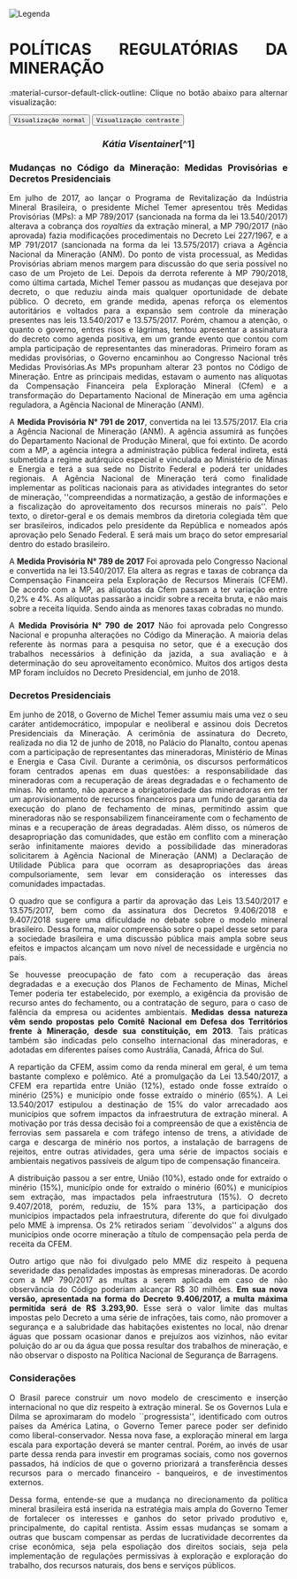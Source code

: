 
![Legenda](../imagens/capitulo.png)

# **POLÍTICAS REGULATÓRIAS DA MINERAÇÃO**

:material-cursor-default-click-outline: Clique no botão abaixo para alternar visualização:

<div class="tx-switch">
  <button data-md-color-scheme="default"><code>Visualização normal</code></button>
  <button data-md-color-scheme="slate"><code>Visualização contraste</code></button>
</div>

<script>
  var buttons = document.querySelectorAll("button[data-md-color-scheme]")
  buttons.forEach(function(button) {
    button.addEventListener("click", function() {
      var attr = this.getAttribute("data-md-color-scheme")
      document.body.setAttribute("data-md-color-scheme", attr)
      var name = document.querySelector("#__code_0 code span:nth-child(7)")
      name.textContent = attr
    })
  })
</script>

<style>
body {text-align: justify}
div.a {
  text-indent: 50px;
}
p.recuo {
  padding-left: 130px;
  font-size: small;
  text-align: justify;
}
</style>


<center><h3><em>Kátia Visentainer</em>[^1]</h3></center>

[^1]: Comitê Nacional em Defesa dos Territórios frente à Mineração


### Mudanças no Código da Mineração: Medidas Provisórias e Decretos Presidenciais


Em julho de 2017, ao lançar o Programa de Revitalização da Indústria
Mineral Brasileira, o presidente Michel Temer apresentou três Medidas
Provisórias (MPs): a MP 789/2017 (sancionada na forma da lei
13.540/2017) alterava a cobrança dos _royalties_ da extração
mineral, a MP 790/2017 (não aprovada) fazia modificações procedimentais
no Decreto Lei 227/1967, e a MP 791/2017 (sancionada na forma da lei
13.575/2017) criava a Agência Nacional da Mineração (ANM). Do ponto de
vista processual, as Medidas Provisórias abriam menos margem para
discussão do que seria possível no caso de um Projeto de Lei. Depois da
derrota referente à MP 790/2018, como última cartada, Michel Temer
passou as mudanças que desejava por decreto, o que reduziu ainda mais
qualquer oportunidade de debate público. O decreto, em grande medida,
apenas reforça os elementos autoritários e voltados para a expansão sem
controle da mineração presentes nas leis 13.540/2017 e 13.575/2017.
Porém, chamou a atenção, o quanto o governo, entres risos e lágrimas,
tentou apresentar a assinatura do decreto como agenda positiva, em um
grande evento que contou com ampla participação de representantes das
mineradoras. Primeiro foram as medidas provisórias, o Governo
encaminhou ao Congresso Nacional três Medidas Provisórias.As MPs
propunham alterar 23 pontos no Código de Mineração. Entre as principais
medidas, estavam o aumento nas alíquotas da Compensação Financeira pela
Exploração Mineral (Cfem) e a transformação do Departamento Nacional de
Mineração em uma agência reguladora, a Agência Nacional de Mineração
(ANM).

A **Medida Provisória N° 791 de 2017**, convertida na lei
13.575/2017. Ela cria a Agência Nacional de Mineração (ANM). A agência
assumirá as funções do Departamento Nacional de Produção Mineral, que
foi extinto. De acordo com a MP, a agência integra a administração
pública federal indireta, está submetida a regime autárquico especial e
vinculada ao Ministério de Minas e Energia e terá a sua sede no
Distrito Federal e poderá ter unidades regionais. A Agência Nacional de
Mineração terá como finalidade implementar as políticas nacionais para
as atividades integrantes do setor de mineração, ''compreendidas a
normatização, a gestão de informações e a fiscalização do aproveitamento
dos recursos minerais no país''. Pelo texto, o diretor-geral e os demais
membros da diretoria colegiada têm que ser brasileiros, indicados pelo
presidente da República e nomeados após aprovação pelo Senado Federal. E
será mais um braço do setor empresarial dentro do estado brasileiro.

A **Medida Provisória N° 789 de 2017** Foi aprovada pelo
Congresso Nacional e convertida na lei 13.540/2017. Ela altera as
regras e taxas de cobrança da Compensação Financeira pela Exploração de
Recursos Minerais (CFEM). De acordo com a MP, as alíquotas da Cfem
passam a ter variação entre 0,2% e 4%. As alíquotas passarão a incidir
sobre a receita bruta, e não mais sobre a receita líquida. Sendo ainda
as menores taxas cobradas no mundo.

A **Medida Provisória N° 790 de 2017** Não foi aprovada pelo
Congresso Nacional e propunha alterações no Código da Mineração. A
maioria delas referente às normas para a pesquisa no setor, que é a
execução dos trabalhos necessários à definição da jazida, a sua
avaliação e à determinação do seu aproveitamento econômico. Muitos dos
artigos desta MP foram incluídos no Decreto Presidencial, em junho de
2018.

### Decretos Presidenciais

Em junho de 2018, o Governo de Michel Temer assumiu mais uma vez o seu
caráter antidemocrático, impopular e neoliberal e assinou dois Decretos
Presidenciais da Mineração. A cerimônia de assinatura do Decreto,
realizada no dia 12 de junho de 2018, no Palácio do Planalto, contou
apenas com a participação de representantes das mineradoras, Ministério
de Minas e Energia e Casa Civil. Durante a cerimônia, os discursos
performáticos foram centrados apenas em duas questões: a
responsabilidade das mineradoras com a recuperação de áreas degradadas e
o fechamento de minas. No entanto, não aparece a obrigatoriedade das
mineradoras em ter um aprovisionamento de recursos financeiros para um
fundo de garantia da execução do plano de fechamento de minas,
permitindo assim que mineradoras não se responsabilizem financeiramente
com o fechamento de minas e a recuperação de áreas degradadas. Além
disso, os números de desapropriação das comunidades, que estão em
conflito com a mineração serão infinitamente maiores devido a
possibilidade das mineradoras solicitarem à Agência Nacional de
Mineração (ANM) a Declaração de Utilidade Pública para que ocorram as
desapropriações das áreas compulsoriamente, sem levar em consideração os
interesses das comunidades impactadas.

O quadro que se configura a partir da aprovação das Leis 13.540/2017 e
13.575/2017, bem como da assinatura dos Decretos 9.406/2018 e 9.407/2018
sugere uma dificuldade no debate sobre o modelo mineral brasileiro.
Dessa forma, maior compreensão sobre o papel desse setor para a
sociedade brasileira e uma discussão pública mais ampla sobre seus
efeitos e impactos alcançam um novo nível de necessidade e urgência no
país.

Se houvesse preocupação de fato com a recuperação das áreas degradadas e
a execução dos Planos de Fechamento de Minas, Michel Temer poderia ter
estabelecido, por exemplo, a exigência da provisão de recurso antes do
fechamento, ou a contratação de seguro, para o caso de falência da
empresa ou acidentes ambientais. **Medidas dessa natureza vêm sendo propostas pelo Comitê Nacional em Defesa dos Territórios frente à Mineração, desde sua constituição, em 2013**. Tais práticas também são
indicadas pelo conselho internacional das mineradoras, e adotadas em
diferentes países como Austrália, Canadá, África do Sul.

A repartição da CFEM, assim como da renda mineral em geral, é um tema
bastante complexo e polêmico. Até a promulgação da Lei 13.540/2017, a
CFEM era repartida entre União (12%), estado onde fosse extraído o
minério (25%) e município onde fosse extraído o minério (65%). A Lei
13.540/2017 estipulou a destinação de 15% do valor arrecadado aos
municípios que sofrem impactos da infraestrutura de extração mineral. A
motivação por trás dessa decisão foi a compreensão de que a existência
de ferrovias sem passarela e com tráfego intenso de trens, a atividade
de carga e descarga de minério nos portos, a instalação de barragens de
rejeitos, entre outras atividades, gera uma série de impactos sociais e
ambientais negativos passíveis de algum tipo de compensação financeira.

A distribuição passou a ser entre, União (10%), estado onde for
extraído o minério (15%), município onde for extraído o minério (60%)
e municípios sem extração, mas impactados pela infraestrutura (15%). O
decreto 9.407/2018, porém, reduziu, de 15% para 13%, a participação
dos municípios impactados pela infraestrutura, diferente do que foi
divulgado pelo MME à imprensa. Os 2% retirados seriam ``devolvidos'' a
alguns dos municípios onde ocorre mineração a título de compensação pela
perda de receita da CFEM.

Outro artigo que não foi divulgado pelo MME diz respeito à pequena
severidade das penalidades impostas às empresas mineradoras. De acordo
com a MP 790/2017 as multas a serem aplicada em caso de não observância
do Código poderiam alcançar R$ 30 milhões. **Em sua nova versão, apresentada na forma do Decreto 9.406/2017, a multa máxima permitida será de R$ 3.293,90.** Esse será o valor limite das multas impostas pelo
Decreto a uma série de infrações, tais como, não promover a segurança e
a salubridade das habitações existentes no local, não drenar águas que
possam ocasionar danos e prejuízos aos vizinhos, não evitar poluição do
ar ou da água que possa resultar dos trabalhos de mineração, e não
observar o disposto na Política Nacional de Segurança de Barragens.

### Considerações 

O Brasil parece construir um novo modelo de crescimento e
inserção internacional no que diz respeito à extração mineral. Se os
Governos Lula e Dilma se aproximaram do modelo ``progressista'',
identificado com outros países da América Latina, o Governo Temer
parece poder ser definido como liberal-conservador. Nessa nova fase, a
exploração mineral em larga escala para exportação deverá se manter
central. Porém, ao invés de usar parte dessa renda para investir em
programas sociais, como nos governos passados, há indícios de que o
governo priorizará a transferência desses recursos para o mercado
financeiro - banqueiros, e de investimentos externos.

Dessa forma, entende-se que a mudança no direcionamento da
política mineral brasileira está inserida na estratégia mais ampla do
Governo Temer de fortalecer os interesses e ganhos do setor privado
produtivo e, principalmente, do capital rentista. Assim essas mudanças
se somam a outras que buscam compensar as perdas de lucratividade
decorrentes da crise econômica, seja pela espoliação dos direitos
sociais, seja pela implementação de regulações permissivas à exploração
e exploração do trabalho, dos recursos naturais, dos bens e serviços
públicos.

 